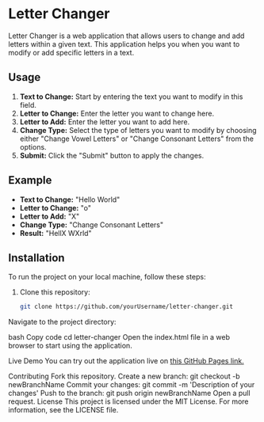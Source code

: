 # Letter Changer

Letter Changer is a web application that allows users to change and add letters within a given text. This application helps you when you want to modify or add specific letters in a text.

## Usage

1. **Text to Change:** Start by entering the text you want to modify in this field.
2. **Letter to Change:** Enter the letter you want to change here.
3. **Letter to Add:** Enter the letter you want to add here.
4. **Change Type:** Select the type of letters you want to modify by choosing either "Change Vowel Letters" or "Change Consonant Letters" from the options.
5. **Submit:** Click the "Submit" button to apply the changes.

## Example

- **Text to Change:** "Hello World"
- **Letter to Change:** "o"
- **Letter to Add:** "X"
- **Change Type:** "Change Consonant Letters"
- **Result:** "HellX WXrld"

## Installation

To run the project on your local machine, follow these steps:

1. Clone this repository:

   ```bash
   git clone https://github.com/yourUsername/letter-changer.git
Navigate to the project directory:

bash
Copy code
cd letter-changer
Open the index.html file in a web browser to start using the application.

Live Demo
You can try out the application live on [this GitHub Pages link.](https://bilalseen.github.io/changeMyLetter/)


Contributing
Fork this repository.
Create a new branch: git checkout -b newBranchName
Commit your changes: git commit -m 'Description of your changes'
Push to the branch: git push origin newBranchName
Open a pull request.
License
This project is licensed under the MIT License. For more information, see the LICENSE file.